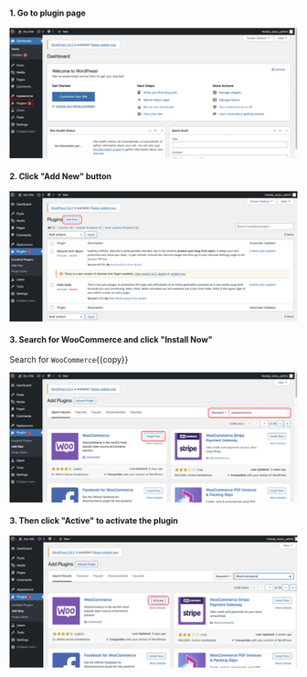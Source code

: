 #### 1. Go to plugin page

![Image](./assets/plugins.png)

#### 2. Click "Add New" button

![Image](./assets/add_new.png)

#### 3. Search for **WooCommerce** and click "Install Now"

Search for `WooCommerce`{{copy}}

![Image](./assets/install_now.png)

#### 3. Then click "Active" to activate the plugin

![Image](./assets/active.png)
